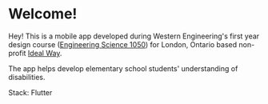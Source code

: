 # Welcome!

Hey! This is a mobile app developed during Western Engineering's first year design course ([Engineering Science 1050](https://www.westerncalendar.uwo.ca/Courses.cfm?CourseAcadCalendarID=MAIN_017916_1&SelectedCalendar=Live&ArchiveID=)) for London, Ontario based non-profit [Ideal Way](https://www.linkedin.com/company/ideal-way/). 

The app helps develop elementary school students' understanding of disabilities.

Stack: Flutter
